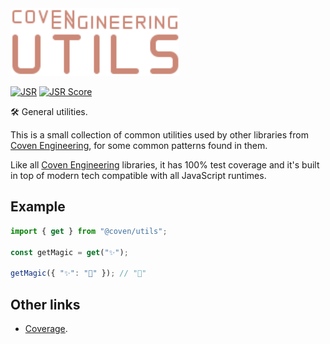 <img alt="Coven Engineering Utils logo" src="https://raw.githubusercontent.com/covenengineering/libraries/main/@coven/utils/logo.svg" height="108" />

[![JSR](https://jsr.io/badges/@coven/utils)](https://coven.to/utils)
[![JSR Score](https://jsr.io/badges/@coven/utils/score)](https://coven.to/utils/score)

🛠️ General utilities.

This is a small collection of common utilities used by other libraries from
[Coven Engineering](https://coven.engineering), for some common patterns found
in them.

Like all [Coven Engineering](https://coven.engineering) libraries, it has 100%
test coverage and it's built in top of modern tech compatible with all
JavaScript runtimes.

## Example

```typescript
import { get } from "@coven/utils";

const getMagic = get("✨");

getMagic({ "✨": "🎃" }); // "🎃"
```

## Other links

- [Coverage](https://app.codecov.io/github/covenengineering/libraries).
